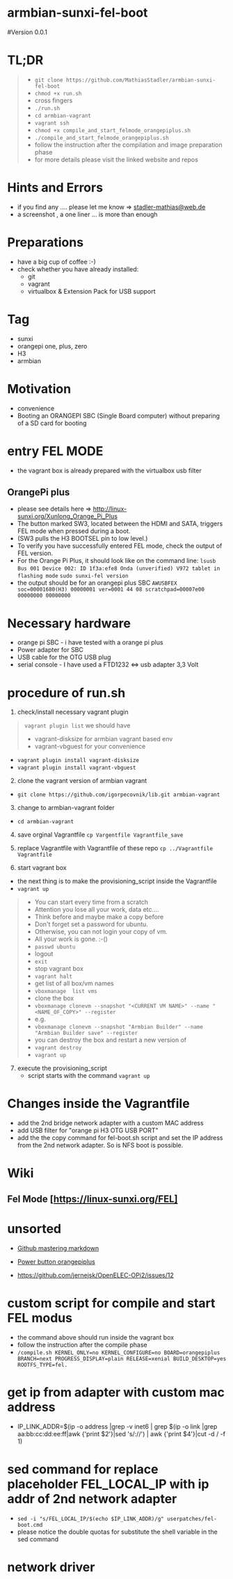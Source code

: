 # armbian-sunxi-fel-boot

#Version 0.0.1

# TL;DR
> - ```git clone https://github.com/MathiasStadler/armbian-sunxi-fel-boot```
> - ```chmod +x run.sh```
> - cross fingers
> - ```./run.sh```
> - ```cd armbian-vagrant```
> - ```vagrant ssh```
> - ```chmod +x compile_and_start_felmode_orangepiplus.sh```
> - ```./compile_and_start_felmode_orangepiplus.sh```
> - follow the instruction after the compilation and image preparation phase 
> - for more details please visit the linked  website and repos

# Hints and Errors
- if you find any .... please let me know => stadler-mathias@web.de
- a screenshot , a one liner ... is more than enough

# Preparations 
- have a big cup of coffee :-)
- check whether you have already installed:   
    - git 
    - vagrant
    - virtualbox & Extension Pack for USB support
    

# Tag 
- sunxi 
- orangepi one, plus, zero 
- H3 
- armbian

# Motivation  
- convenience
- Booting an ORANGEPI SBC (Single Board computer) without preparing of a SD card for booting


# entry FEL MODE
- the vagrant box is already prepared with the virtualbox usb filter

## OrangePi plus
- please see details here =>  http://linux-sunxi.org/Xunlong_Orange_Pi_Plus
- The button marked SW3, located between the HDMI and SATA, triggers FEL mode when pressed during a boot. 
- (SW3 pulls the H3 BOOTSEL pin to low level.)
- To verify you have successfully entered FEL mode, check the output of FEL version. 
- For the Orange Pi Plus, it should look like on the command line:
```lsusb```
```Bus 001 Device 002: ID 1f3a:efe8 Onda (unverified) V972 tablet in flashing mode```
```sudo sunxi-fel version```
- the output should be for an orangepi plus SBC
```AWUSBFEX soc=00001680(H3) 00000001 ver=0001 44 08 scratchpad=00007e00 00000000 00000000```


# Necessary hardware
- orange pi SBC - i have tested with a orange pi plus 
- Power adapter for SBC 
- USB cable for the OTG USB plug
- serial console - I have used a FTD1232 <=> usb adapter 3,3 Volt  


# procedure of run.sh

1. check/install necessary vagrant plugin
> ```vagrant plugin list```
>  we should have 
>    -   vagrant-disksize  for armbian vagrant based env
>    -   vagrant-vbguest for your convenience

- ```vagrant plugin install vagrant-disksize```
- ```vagrant plugin install vagrant-vbguest```    

2. clone the vagrant version of armbian vagrant
- ```git clone https://github.com/igorpecovnik/lib.git armbian-vagrant```

3. change to armbian-vagrant folder
- ```cd armbian-vagrant```

4. save orginal Vagrantfile 
```cp Vargentfile Vagrantfile_save```

5. replace Vagrantfile with Vagrantfile of these repo
```cp ../Vagrantfile Vagrantfile```

6. start vagrant box 
- the next thing is to make the provisioning_script inside the Vagrantfile
- ```vagrant up```

> - You can start every time from a scratch
> - Attention you lose all your work, data etc....
> - Think before and maybe make a copy before
> - Don't forget set a password for ubuntu.
> - Otherwise, you can not login your copy of vm.
> - All your work is gone. :-() 
> - ```passwd ubuntu```
> - logout 
> - ```exit```
> - stop vagrant box
> - ```vagrant halt```
> - get list of all box/vm  names 
> - ```vboxmanage  list vms```
> - clone the box 
> - ```vboxmanage clonevm --snapshot "<CURRENT VM NAME>" --name "<NAME_OF_COPY>" --register```
> - e.g.
> - ```vboxmanage clonevm --snapshot "Armbian Builder" --name "Armbian Builder save" --register```
> - you can destroy the box and restart a new version of 
> - ```vagrant destroy```
> - ```vagrant up```

7. execute the  provisioning_script
    - script starts with the command 
    ```vagrant up```

# Changes inside the Vagrantfile
- add the 2nd bridge network adapter with a custom MAC address 
- add USB filter for "orange pi H3 OTG USB PORT" 
- add the the copy command for fel-boot.sh script and set the IP address from the 2nd network adapter. So is NFS boot is possible.  

# Wiki 
## Fel Mode [https://linux-sunxi.org/FEL]


# unsorted
- [Github mastering markdown](https://guides.github.com/features/mastering-markdown/)

- [Power button orangepiplus](https://parglescouk.wordpress.com/2016/08/30/shutting-down-an-orange-pi-from-the-on-board-button/)
 - https://github.com/jernejsk/OpenELEC-OPi2/issues/12


# custom script for compile and start FEL modus 
- the command above should run inside the vagrant box
- follow the instruction after the compile phase
- ```/compile.sh KERNEL_ONLY=no KERNEL_CONFIGURE=no BOARD=orangepiplus BRANCH=next PROGRESS_DISPLAY=plain RELEASE=xenial BUILD_DESKTOP=yes ROOTFS_TYPE=fel.```

# get ip from adapter with custom mac address
- IP_LINK_ADDR=$(ip -o address |grep -v inet6 | grep $(ip -o link |grep aa:bb:cc:dd:ee:ff|awk {'print $2'}|sed 's/://') | awk {'print $4'}|cut -d \/ -f 1)

# sed command for replace placeholder FEL_LOCAL_IP with ip addr of 2nd network adapter
- ```sed -i "s/FEL_LOCAL_IP/$(echo $IP_LINK_ADDR)/g" userpatches/fel-boot.cmd```
- please notice the double quotas for substitute the shell variable in the sed command   



# network driver 